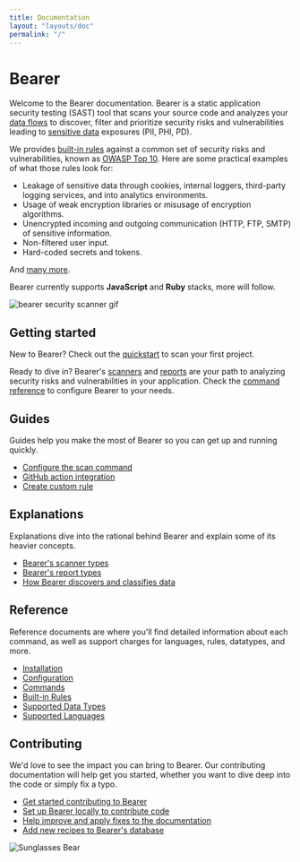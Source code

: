 ```yaml
---
title: Documentation
layout: "layouts/doc"
permalink: "/"
---
```


# Bearer

Welcome to the Bearer documentation. Bearer is a static application security testing (SAST) tool that scans your source code and analyzes your [data flows](/explanations/discovery-and-classification) to discover, filter and prioritize security risks and vulnerabilities leading to [sensitive data](/reference/datatypes/) exposures (PII, PHI, PD).

We provides [built-in rules](/reference/rules) against a common set of security risks and vulnerabilities, known as [OWASP Top 10](https://owasp.org/www-project-top-ten/). Here are some practical examples of what those rules look for:
- Leakage of sensitive data through cookies, internal loggers, third-party logging services, and into analytics environments.
- Usage of weak encryption libraries or misusage of encryption algorithms.
- Unencrypted incoming and outgoing communication (HTTP, FTP, SMTP) of sensitive information.
- Non-filtered user input.
- Hard-coded secrets and tokens.

And [many more](/reference/rules).

Bearer currently supports **JavaScript** and **Ruby** stacks, more will follow.

![bearer security scanner gif](/assets/img/Bearer-security-OSS.gif)

## Getting started

New to Bearer? Check out the [quickstart](/quickstart/) to scan your first project. 

Ready to dive in? Bearer's [scanners](/explanations/scanners/) and [reports](/explanations/reports/) are your path to analyzing security risks and vulnerabilities in your application. Check the [command reference](/reference/commands/) to configure Bearer to your needs.

## Guides

Guides help you make the most of Bearer so you can get up and running quickly.

- [Configure the scan command](/guides/configure-scan/)
- [GitHub action integration](/guides/github-action/)
- [Create custom rule](/guides/custom-rule/)

## Explanations

Explanations dive into the rational behind Bearer and explain some of its heavier concepts.
- [Bearer's scanner types](/explanations/scanners/)
- [Bearer's report types](/explanations/reports/)
- [How Bearer discovers and classifies data](/explanations/discovery-and-classification/)

## Reference

Reference documents are where you'll find detailed information about each command, as well as support charges for languages, rules, datatypes, and more.

- [Installation](/reference/installation/)
- [Configuration](/reference/config/)
- [Commands](/reference/commands/)
- [Built-in Rules](/reference/rules/)
- [Supported Data Types](/reference/datatypes/)
- [Supported Languages](/reference/supported-languages/)

## Contributing

We'd love to see the impact you can bring to Bearer. Our contributing documentation will help get you started, whether you want to dive deep into the code or simply fix a typo.

- [Get started contributing to Bearer](/contributing/)
- [Set up Bearer locally to contribute code](/contributing/code/)
- [Help improve and apply fixes to the documentation](/contributing/docs/)
- [Add new recipes to Bearer's database](/contributing/recipes/)
  
![Sunglasses Bear](/assets/img/contribute-bearer.png)
